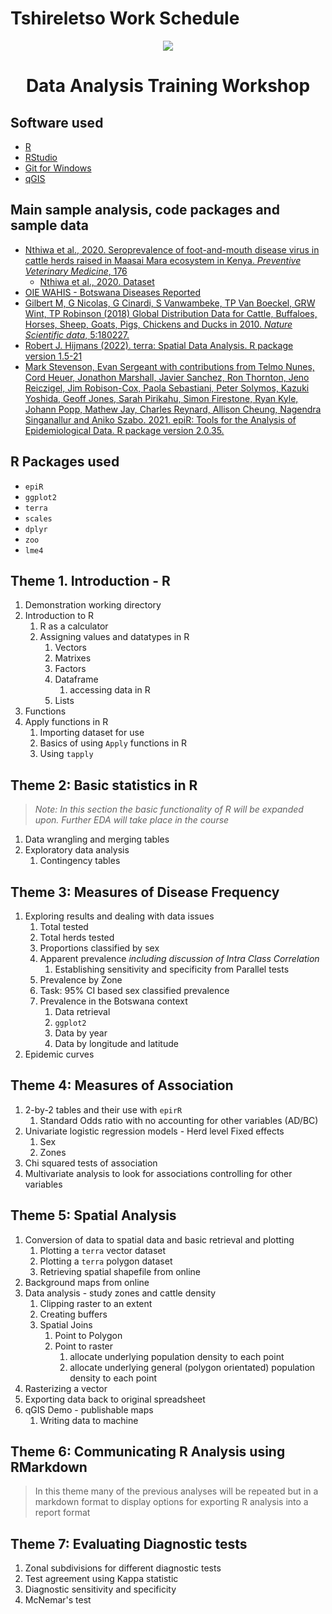 # Tshireletso Work Schedule

<p align="center">
  <img src="https://user-images.githubusercontent.com/70073886/165483450-f2e6ff6e-4dda-4904-a0d2-73f015bac11b.png">
</p>


<h1 align="center"> Data Analysis Training Workshop</h1>

## Software used  

<ul>
<li><a href = "https://cloud.r-project.org/" target = "_blank"> R </a></li>
<li><a href = "https://www.rstudio.com/products/rstudio/download/preview/" target = "_blank"> RStudio</a></li>
<li><a href = "https://git-for-windows.github.io/" target = "_blank"> Git for Windows</a></li>
<li><a href = "https://qgis.org/en/site/forusers/download.html" target = "_blank"> qGIS</a></li>
</ul>

## Main sample analysis, code packages and sample data

* [Nthiwa et al., 2020. Seroprevalence of foot-and-mouth disease virus in cattle herds raised in Maasai Mara ecosystem in Kenya. *Preventive Veterinary Medicine*, 176](https://doi.org/10.1016/j.prevetmed.2020.104929)
  + [Nthiwa et al., 2020. Dataset](https://data.mendeley.com/datasets/8drcnw9y2k/1)
* [OIE WAHIS - Botswana Diseases Reported](https://www.oie.int)
* [Gilbert M, G Nicolas, G Cinardi, S Vanwambeke, TP Van Boeckel, GRW Wint, TP Robinson (2018) Global Distribution Data for Cattle, Buffaloes, Horses, Sheep, Goats, Pigs, Chickens and Ducks in 2010. *Nature Scientific data*, 5:180227.](https://doi.org/10.1038/sdata.2018.227)
* [Robert J. Hijmans (2022). terra: Spatial Data Analysis. R package version 1.5-21](https://CRAN.R-project.org/package=terra)
* [Mark Stevenson, Evan Sergeant with contributions from Telmo Nunes, Cord Heuer, Jonathon Marshall, Javier
  Sanchez, Ron Thornton, Jeno Reiczigel, Jim Robison-Cox, Paola Sebastiani, Peter Solymos, Kazuki Yoshida,
  Geoff Jones, Sarah Pirikahu, Simon Firestone, Ryan Kyle, Johann Popp, Mathew Jay, Charles Reynard, Allison
  Cheung, Nagendra Singanallur and Aniko Szabo. 2021. epiR: Tools for the Analysis of Epidemiological Data.
  R package version 2.0.35.](https://CRAN.R-project.org/package=epiR)

## R Packages used
* `epiR`
* `ggplot2`
* `terra`
* `scales`
* `dplyr`
* `zoo`
* `lme4`

## Theme 1. Introduction - R

1. Demonstration working directory
2. Introduction to R
    1.  R as a calculator
    2. Assigning values and datatypes in R
        1. Vectors
        2. Matrixes
        3. Factors
        4. Dataframe
            1. accessing data in R
        5. Lists
3. Functions
4. Apply functions in R
    1. Importing dataset for use
    2. Basics of using `Apply` functions in R
    3. Using `tapply`

## Theme 2: Basic statistics in R
> *Note: In this section the basic functionality of R will be expanded upon. Further EDA will take place in the course*

1.  Data wrangling and merging tables
2.  Exploratory data analysis
    1.  Contingency tables
    
## Theme 3: Measures of Disease Frequency 

1.  Exploring results and dealing with data issues
    1. Total tested
    2. Total herds tested
    3. Proportions classified by sex
    4. Apparent prevalence *including discussion of Intra Class Correlation*
        1. Establishing sensitivity and specificity from Parallel tests
    5. Prevalence by Zone
    6. Task: 95% CI based sex classified prevalence
    7. Prevalence in the Botswana context
        1. Data retrieval
        2. `ggplot2`
        3. Data by year
        4. Data by longitude and latitude
2. Epidemic curves
    
## Theme 4: Measures of Association

1.  2-by-2 tables and their use with `epirR`
    1.  Standard Odds ratio with no accounting for other variables (AD/BC)
2.  Univariate logistic regression models - Herd level Fixed effects
    1.  Sex
    2.  Zones
3.  Chi squared tests of association 
4.  Multivariate analysis to look for associations controlling for other variables
    
## Theme 5: Spatial Analysis

1.  Conversion of data to spatial data and basic retrieval and plotting
    1. Plotting a `terra` vector dataset
    2. Plotting a `terra` polygon dataset
    3. Retrieving spatial shapefile from online
2. Background maps from online
3. Data analysis - study zones and cattle density
    1.  Clipping raster to an extent
    2.  Creating buffers
    3.  Spatial Joins
        1.  Point to Polygon
        2.  Point to raster
            1.  allocate underlying population density to each point
            2.  allocate underlying general (polygon orientated) population density to each point
4.  Rasterizing a vector
5.  Exporting data back to original spreadsheet
6.  qGIS Demo - publishable maps
    1.  Writing data to machine
    
## Theme 6: Communicating R Analysis using RMarkdown
> In this theme many of the previous analyses will be repeated but in a markdown format to display options for exporting R analysis into a report format

## Theme 7: Evaluating Diagnostic tests

1.  Zonal subdivisions for different diagnostic tests
2.  Test agreement using Kappa statistic
3.  Diagnostic sensitivity and specificity
4.  McNemar's test




